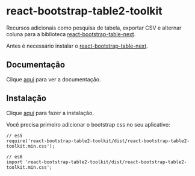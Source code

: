 # react-bootstrap-table2-toolkit

Recursos adicionais como pesquisa de tabela, exportar CSV e alternar coluna para a biblioteca [react-bootstrap-table-next](react-bootstrap-table-next.md).

Antes é necessário instalar o [react-bootstrap-table-next](react-bootstrap-table-next.md).

## Documentação

Clique [aqui](https://github.com/react-bootstrap-table/react-bootstrap-table2) para ver a documentação.

## Instalação

Clique [aqui](react-bootstrap-table2-toolkit) para fazer a instalação.

Você precisa primeiro adicionar o bootstrap css no seu aplicativo:

```
// es5 
require('react-bootstrap-table2-toolkit/dist/react-bootstrap-table2-toolkit.min.css');
 
// es6
import 'react-bootstrap-table2-toolkit/dist/react-bootstrap-table2-toolkit.min.css';
```